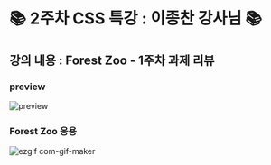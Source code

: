 
# 📚 2주차 CSS 특강 : 이종찬 강사님 📚

## 강의 내용 : Forest Zoo - 1주차 과제 리뷰

### preview
![preview](https://user-images.githubusercontent.com/112460430/189600189-0ef21c1e-dab8-4edf-b84a-fdab4492c58a.png)

### Forest Zoo 응용
![ezgif com-gif-maker](https://user-images.githubusercontent.com/112460430/189598996-709160e3-6a74-4b05-9d07-3869dac90bc6.gif)

